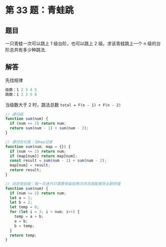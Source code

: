 # 第 33 题：青蛙跳

## 题目

一只青蛙一次可以跳上 1 级台阶，也可以跳上 2 级。求该青蛙跳上一个 n 级的台阶总共有多少种跳法.

## 解答

先找规律

```js
级数：1 2 3 4 5
跳数：1 2 3 5 8
```

当级数大于 2 时，跳法总数 `total = F(n - 1) + F(n - 2)`

```js
// 递归版
function sum(num) {
  if (num <= 2) return num;
  return sum(num - 1) + sum(num - 2);
}
```

```js
// 递归优化版：加map记录
function sum(num, map = {}) {
  if (num <= 2) return num;
  if (map[num]) return map[num];
  const result = sum(num - 1) + sum(num - 2);
  map[num] = result;
  return result;
}
```

```js
// 动态规划版：每一次迭代只需要保留前两次状态就能推导出新的值
function sum(num) {
  if (num <= 2) return num;
  let a = 1;
  let b = 2;
  let temp = 0;
  for (let i = 3; i < num; i++) {
    temp = a + b;
    a = b;
    b = temp;
  }
  return temp;
}
```
